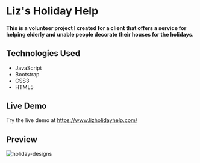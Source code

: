 # Liz's Holiday Help

#### This is a volunteer project I created for a client that offers a service for helping elderly and unable people decorate their houses for the holidays. 

## Technologies Used

- JavaScript 
- Bootstrap
- CSS3
- HTML5

## Live Demo

Try the live demo at https://www.lizholidayhelp.com/

## Preview

![holiday-designs](/assets/img/demo.gif)



